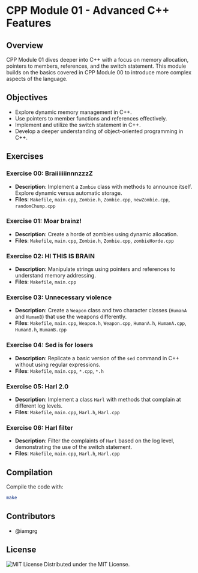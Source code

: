 # CPP Module 01 - Advanced C++ Features

## Overview

CPP Module 01 dives deeper into C++ with a focus on memory allocation, pointers to members, references, and the switch statement. This module builds on the basics covered in CPP Module 00 to introduce more complex aspects of the language.

## Objectives

- Explore dynamic memory management in C++.
- Use pointers to member functions and references effectively.
- Implement and utilize the switch statement in C++.
- Develop a deeper understanding of object-oriented programming in C++.

## Exercises

### Exercise 00: BraiiiiiiinnnzzzZ

- **Description**: Implement a `Zombie` class with methods to announce itself. Explore dynamic versus automatic storage.
- **Files**: `Makefile`, `main.cpp`, `Zombie.h`, `Zombie.cpp`, `newZombie.cpp`, `randomChump.cpp`

### Exercise 01: Moar brainz!

- **Description**: Create a horde of zombies using dynamic allocation.
- **Files**: `Makefile`, `main.cpp`, `Zombie.h`, `Zombie.cpp`, `zombieHorde.cpp`

### Exercise 02: HI THIS IS BRAIN

- **Description**: Manipulate strings using pointers and references to understand memory addressing.
- **Files**: `Makefile`, `main.cpp`

### Exercise 03: Unnecessary violence

- **Description**: Create a `Weapon` class and two character classes (`HumanA` and `HumanB`) that use the weapons differently.
- **Files**: `Makefile`, `main.cpp`, `Weapon.h`, `Weapon.cpp`, `HumanA.h`, `HumanA.cpp`, `HumanB.h`, `HumanB.cpp`

### Exercise 04: Sed is for losers

- **Description**: Replicate a basic version of the `sed` command in C++ without using regular expressions.
- **Files**: `Makefile`, `main.cpp`, `*.cpp`, `*.h`

### Exercise 05: Harl 2.0

- **Description**: Implement a class `Harl` with methods that complain at different log levels.
- **Files**: `Makefile`, `main.cpp`, `Harl.h`, `Harl.cpp`

### Exercise 06: Harl filter

- **Description**: Filter the complaints of `Harl` based on the log level, demonstrating the use of the switch statement.
- **Files**: `Makefile`, `main.cpp`, `Harl.h`, `Harl.cpp`

## Compilation

Compile the code with:

```bash
make
```

## Contributors

- @iamgrg

## License

![MIT License](https://img.shields.io/badge/license-MIT-green)
Distributed under the MIT License.
